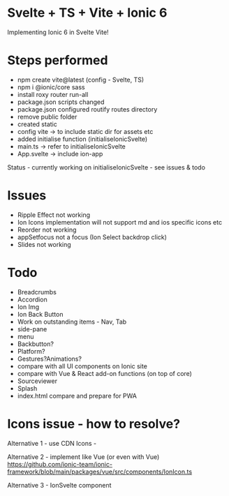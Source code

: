# Svelte + TS + Vite + Ionic 6
Implementing Ionic 6 in Svelte Vite!

# Steps performed
- npm create vite@latest (config - Svelte, TS)
- npm i @ionic/core  sass
- install roxy router run-all
- package.json scripts changed
- package.json configured routify routes directory
- remove public folder
- created static
- config vite -> to include static dir for assets etc
- added initialise function (initialiseIonicSvelte)
- main.ts -> refer to initialiseIonicSvelte
- App.svelte -> include ion-app 

Status - currently working on initialiseIonicSvelte - see issues & todo


# Issues
- Ripple Effect not working
- Ion Icons implementation will not support md and ios specific icons etc
- Reorder not working
- appSetfocus not a focus (Ion Select backdrop click)
- Slides not working

# Todo
- Breadcrumbs
- Accordion
- Ion Img
- Ion Back Button
- Work on outstanding items - Nav, Tab 
- side-pane
- menu
- Backbutton?
- Platform?
- Gestures?Animations?
- compare with all UI components on Ionic site
- compare with Vue & React add-on functions (on top of core)
- Sourceviewer
- Splash
- index.html compare and prepare for PWA

# Icons issue - how to resolve?

Alternative 1 - use CDN
Icons - <script src="https://unpkg.com/ionicons@5.0.0/dist/ionicons.js"></script>

Alternative 2 - implement like Vue (or even with Vue)
https://github.com/ionic-team/ionic-framework/blob/main/packages/vue/src/components/IonIcon.ts

Alternative 3 - IonSvelte component